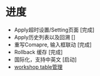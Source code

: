 # 进度

* Apply超时设置/Setting页面 [完成]
* Apply历史列表以及回溯 []
* 重写Comapre, 输入框联动 [完成]
* Rollback 缓存 [完成]
* 国际化，支持中英文 [启动]
* [workshop table管理](支持)